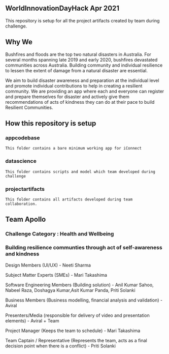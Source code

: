 
##  WorldInnovationDayHack  Apr 2021
This repository is setup for all the project artifacts created by team during challenge.

## Why We

Bushfires and floods are the top two natural disasters in Australia. For several months spanning late 2019 and early 2020, bushfires devastated communities across Australia. Building community and individual resilience to lessen the extent of damage from a natural disaster are essential.

We aim to build disaster awareness and preparation at the individual level and promote individual contributions to help in creating a resilient community. We are providing an app where each and everyone can register and prepare themselves for disaster and actively give them recommendations of acts of kindness they can do at their pace to build Resilient Communities.

## How this repository is setup

### appcodebase 
    This folder contains a bare minimum working app for iConnect

### datascience
    This folder contains scripts and model which team developed during challenge

### projectartifacts
    This folder contains all artifacts developed during team collaboration.
    
## Team Apollo 
### Challenge Category : Health and Wellbeing
### Building resilience communties through act of self-awareness and kindness

Design Members (UI/UX) -  Neeti Sharma <br/>

Subject Matter Experts (SMEs) - Mari Takashima <br/>

Software Engineering Members (Building solution) - Anil Kumar Sahoo, Nabeel Raza, Doshagya Kumar,Asit Kumar Panda, Priti Solanki <br/>

Business Members (Business modelling, financial analysis and validation) - Aviral <br />

Presenters/Media (responsible for delivery of video and presentation elements) -  Aviral + Team <br/>

Project Manager (Keeps the team to schedule) - Mari Takashima <br/>

Team Captain / Representative (Represents the team, acts as a final decision point when there is a conflict) - Priti Solanki <br/>